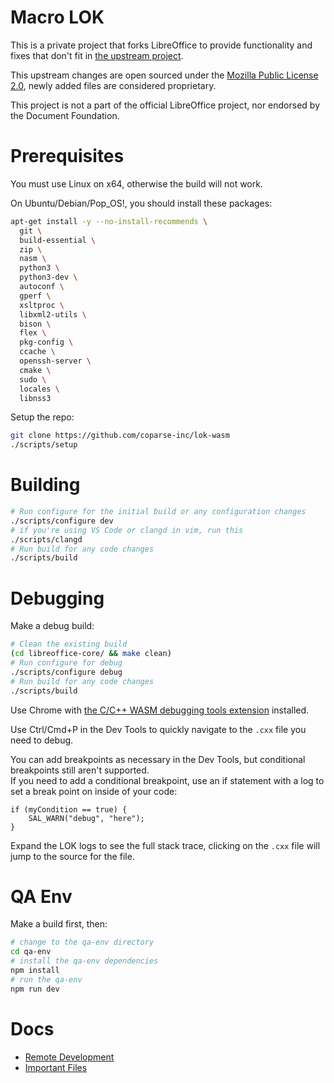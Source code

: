# Macro LOK

This is a private project that forks LibreOffice to provide functionality and fixes that don't fit in [the upstream project](https://github.com/LibreOffice/core).

This upstream changes are open sourced under the [Mozilla Public License 2.0](LICENSE), newly added files are considered proprietary.

This project is not a part of the official LibreOffice project, nor endorsed by the Document Foundation.

# Prerequisites

You must use Linux on x64, otherwise the build will not work.

On Ubuntu/Debian/Pop_OS!, you should install these packages:

```bash
apt-get install -y --no-install-recommends \
  git \
  build-essential \
  zip \
  nasm \
  python3 \
  python3-dev \
  autoconf \
  gperf \
  xsltproc \
  libxml2-utils \
  bison \
  flex \
  pkg-config \
  ccache \
  openssh-server \
  cmake \
  sudo \
  locales \
  libnss3
```

Setup the repo:

```bash
git clone https://github.com/coparse-inc/lok-wasm
./scripts/setup
```

# Building

```bash
# Run configure for the initial build or any configuration changes
./scripts/configure dev
# if you're using VS Code or clangd in vim, run this
./scripts/clangd
# Run build for any code changes
./scripts/build
```

# Debugging

Make a debug build:

```bash
# Clean the existing build
(cd libreoffice-core/ && make clean)
# Run configure for debug
./scripts/configure debug
# Run build for any code changes
./scripts/build
```

Use Chrome with [the C/C++ WASM debugging tools extension](https://goo.gle/wasm-debugging-extension) installed.

Use Ctrl/Cmd+P in the Dev Tools to quickly navigate to the `.cxx` file you need to debug.

You can add breakpoints as necessary in the Dev Tools, but conditional breakpoints still aren't supported.  
If you need to add a conditional breakpoint, use an if statement with a log to set a break point on inside of your code:  
```
if (myCondition == true) {
    SAL_WARN("debug", "here");
}
```


Expand the LOK logs to see the full stack trace, clicking on the `.cxx` file will jump to the source for the file.

# QA Env

Make a build first, then:

```bash
# change to the qa-env directory
cd qa-env
# install the qa-env dependencies
npm install
# run the qa-env
npm run dev
```

# Docs

<!-- TIP: in neovim, you can use `gf` to go to the file linked if the cursor is between ( ) -->

- [Remote Development](./remote_dev.md)
- [Important Files](./important_files.md)
